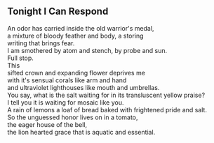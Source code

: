 Tonight I Can Respond
---------------------
An odor has carried inside the old warrior's medal,  
a mixture of bloody feather and body, a storing  
writing that brings fear.  
I am smothered by atom and stench, by probe and sun.  
Full stop.  
This  
sifted crown and expanding flower deprives me  
with it's sensual corals like arm and hand  
and ultraviolet lighthouses like mouth and umbrellas.  
You say, what is the salt waiting for in its transluscent yellow praise?  
I tell you it is waiting for mosaic like you.  
A rain of lemons a loaf of bread baked with frightened pride and salt.  
So the unguessed honor lives on in a tomato,  
the eager house of the bell,  
the lion hearted grace that is aquatic and essential.  
